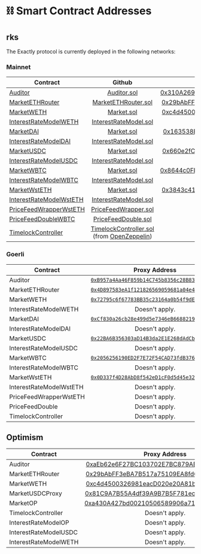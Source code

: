 # ⛓ Smart Contract Addresses

## rks

The Exactly protocol is currently deployed in the following networks:

### Mainnet

| Contract                                                                          |                                                                                              Github                                                                                             |                                                     Proxy Address                                                     |                                                 Implementation Address                                                |
| --------------------------------------------------------------------------------- | :---------------------------------------------------------------------------------------------------------------------------------------------------------------------------------------------: | :-------------------------------------------------------------------------------------------------------------------: | :-------------------------------------------------------------------------------------------------------------------: |
| [Auditor](protocol/auditor.md)                                                    |                                                        [Auditor.sol](https://github.com/exactly/protocol/blob/main/contracts/Auditor.sol)                                                       | [0x310A2694521f75C7B2b64b5937C16CE65C3EFE01](https://etherscan.io/address/0x310A2694521f75C7B2b64b5937C16CE65C3EFE01) | [0xaEb62e6F27BC103702E7BC879AE98bceA56f027E](https://etherscan.io/address/0xaEb62e6F27BC103702E7BC879AE98bceA56f027E) |
| [MarketETHRouter](protocol/marketethrouter.md)                                    |                                                [MarketETHRouter.sol](https://github.com/exactly/protocol/blob/main/contracts/MarketETHRouter.sol)                                               | [0x29bAbFF3eBA7B517a75109EA8fd6D1eAb4A10258](https://etherscan.io/address/0x29bAbFF3eBA7B517a75109EA8fd6D1eAb4A10258) | [0x884988E0BFb0d6A18f664329aCD0402b2FB6056C](https://etherscan.io/address/0x884988E0BFb0d6A18f664329aCD0402b2FB6056C) |
| [MarketWETH](protocol/market/)                                                    |                                                         [Market.sol](https://github.com/exactly/protocol/blob/main/contracts/Market.sol)                                                        | [0xc4d4500326981eacD020e20A81b1c479c161c7EF](https://etherscan.io/address/0xc4d4500326981eacD020e20A81b1c479c161c7EF) | [0xadefc7f878e533b479e36af349bd3d8cbfa08311](https://etherscan.io/address/0xadefc7f878e533b479e36af349bd3d8cbfa08311) |
| [InterestRateModelWETH](protocol/interestratemodel.md)                            |                                              [InterestRateModel.sol](https://github.com/exactly/protocol/blob/main/contracts/InterestRateModel.sol)                                             |                                                     Doesn't apply.                                                    | [0x7Bf6D7aD79e14152FaD7F48c3cEbD796a01D57fD](https://etherscan.io/address/0x7Bf6D7aD79e14152FaD7F48c3cEbD796a01D57fD) |
| [MarketDAI](protocol/market/)                                                     |                                                         [Market.sol](https://github.com/exactly/protocol/blob/main/contracts/Market.sol)                                                        | [0x163538E22F4d38c1eb21B79939f3d2ee274198Ff](https://etherscan.io/address/0x163538E22F4d38c1eb21B79939f3d2ee274198Ff) | [0x8eb54fc940ecdbe261357aae1225f0784d7e48db](https://etherscan.io/address/0x8eb54fc940ecdbe261357aae1225f0784d7e48db) |
| [InterestRateModelDAI](protocol/interestratemodel.md)                             |                                              [InterestRateModel.sol](https://github.com/exactly/protocol/blob/main/contracts/InterestRateModel.sol)                                             |                                                     Doesn't apply.                                                    | [0x70ea56405e79d3ef943c276371F596717D2D9f5a](https://etherscan.io/address/0x70ea56405e79d3ef943c276371F596717D2D9f5a) |
| [MarketUSDC](protocol/market/)                                                    |                                                         [Market.sol](https://github.com/exactly/protocol/blob/main/contracts/Market.sol)                                                        | [0x660e2fC185a9fFE722aF253329CEaAD4C9F6F928](https://etherscan.io/address/0x660e2fC185a9fFE722aF253329CEaAD4C9F6F928) | [0x7a4141f41acbfe9b8eaecd8c48a8a9551b373d78](https://etherscan.io/address/0x7a4141f41acbfe9b8eaecd8c48a8a9551b373d78) |
| [InterestRateModelUSDC](protocol/interestratemodel.md)                            |                                              [InterestRateModel.sol](https://github.com/exactly/protocol/blob/main/contracts/InterestRateModel.sol)                                             |                                                     Doesn't apply.                                                    | [0xf8f563E33973d1Bdd6c768132BC431EA7A7B56fa](https://etherscan.io/address/0xf8f563E33973d1Bdd6c768132BC431EA7A7B56fa) |
| [MarketWBTC](protocol/market/)                                                    |                                                         [Market.sol](https://github.com/exactly/protocol/blob/main/contracts/Market.sol)                                                        | [0x8644c0FDED361D1920e068bA4B09996e26729435](https://etherscan.io/address/0x8644c0FDED361D1920e068bA4B09996e26729435) | [0x004d1bf176c59890e11e487d1270d809df188c07](https://etherscan.io/address/0x004d1bf176c59890e11e487d1270d809df188c07) |
| [InterestRateModelWBTC](protocol/interestratemodel.md)                            |                                              [InterestRateModel.sol](https://github.com/exactly/protocol/blob/main/contracts/InterestRateModel.sol)                                             |                                                     Doesn't apply.                                                    | [0xC91DC7A797cd5FBCf6F334C792a2b24EFf55292C](https://etherscan.io/address/0xC91DC7A797cd5FBCf6F334C792a2b24EFf55292C) |
| [MarketWstETH](protocol/market/)                                                  |                                                         [Market.sol](https://github.com/exactly/protocol/blob/main/contracts/Market.sol)                                                        | [0x3843c41DA1d7909C86faD51c47B9A97Cf62a29e1](https://etherscan.io/address/0x3843c41DA1d7909C86faD51c47B9A97Cf62a29e1) | [0x1e925de1c68ef83bd98ee3e130ef14a50309c01b](https://etherscan.io/address/0x1e925de1c68ef83bd98ee3e130ef14a50309c01b) |
| [InterestRateModelWstETH](protocol/interestratemodel.md)                          |                                              [InterestRateModel.sol](https://github.com/exactly/protocol/blob/main/contracts/InterestRateModel.sol)                                             |                                                     Doesn't apply.                                                    | [0xBd9c70db872fdd9029EE5fA2a0eA30EAbF7a1583](https://etherscan.io/address/0xBd9c70db872fdd9029EE5fA2a0eA30EAbF7a1583) |
| [PriceFeedWrapperWstETH](protocol/pricefeedwrapper.md)                            |                                               [PriceFeedWrapper.sol](https://github.com/exactly/protocol/blob/main/contracts/PriceFeedWrapper.sol)                                              |                                                     Doesn't apply.                                                    | [0x48304b3Ab7f906Ede1e9008C9b41A9528C26859F](https://etherscan.io/address/0x48304b3Ab7f906Ede1e9008C9b41A9528C26859F) |
| [PriceFeedDouble](price-feeds.md)[WBTC](protocol/pricefeeddouble.md)              |                                                [PriceFeedDouble.sol](https://github.com/exactly/protocol/blob/main/contracts/PriceFeedDouble.sol)                                               |                                                     Doesn't apply.                                                    | [0xB92E0A6E56d60aeD6B99c21350D9DE56cA8c648f](https://etherscan.io/address/0xB92E0A6E56d60aeD6B99c21350D9DE56cA8c648f) |
| [TimelockController](https://docs.openzeppelin.com/defender/guide-timelock-roles) | [TimelockController.sol](https://github.com/OpenZeppelin/openzeppelin-contracts/blob/master/contracts/governance/TimelockController.sol) (from [OpenZeppelin](https://github.com/OpenZeppelin)) |                                                     Doesn't apply.                                                    | [0x92024C4bDa9DA602b711B9AbB610d072018eb58b](https://etherscan.io/address/0x92024C4bDa9DA602b711B9AbB610d072018eb58b) |

### Goerli

| Contract                |                                                          Proxy Address                                                         | Implementation Address                                                                                                         |
| ----------------------- | :----------------------------------------------------------------------------------------------------------------------------: | ------------------------------------------------------------------------------------------------------------------------------ |
| Auditor                 | [`0xB957a4Aa46F859b14C745b8356c28B8361319fAB`](https://goerli.etherscan.io/address/0xB957a4Aa46F859b14C745b8356c28B8361319fAB) | [`0x734e2Abad752193b5CD9bC3894dda4e4A9dC6116`](https://goerli.etherscan.io/address/0x734e2Abad752193b5CD9bC3894dda4e4A9dC6116) |
| MarketETHRouter         | [`0x4D897583eA1f121826569059681a04e490A9680D`](https://goerli.etherscan.io/address/0x4D897583eA1f121826569059681a04e490A9680D) | [`0xd588E11B7089300fBF08B4222B906eD53C199976`](https://goerli.etherscan.io/address/0xd588E11B7089300fBF08B4222B906eD53C199976) |
| MarketWETH              | [`0x72795c6f67783BB35c23164a0b54f9dE0f46C2dA`](https://goerli.etherscan.io/address/0x72795c6f67783BB35c23164a0b54f9dE0f46C2dA) | [`0x922474Da73c3E46B37B936d27B5563531Ec6A929`](https://goerli.etherscan.io/address/0x922474Da73c3E46B37B936d27B5563531Ec6A929) |
| InterestRateModelWETH   |                                                         Doesn't apply.                                                         | [`0x14cCe6593073300E1d86A349E115AC23bB13D3f1`](https://goerli.etherscan.io/address/0x14cCe6593073300E1d86A349E115AC23bB13D3f1) |
| MarketDAI               | [`0xCf830a26cb28e499d5e7346eB668821933ECB452`](https://goerli.etherscan.io/address/0xCf830a26cb28e499d5e7346eB668821933ECB452) | [`0x77A6df461d6A82aC99Da7e90d3D63932CfCD2C15`](https://goerli.etherscan.io/address/0x77A6df461d6A82aC99Da7e90d3D63932CfCD2C15) |
| InterestRateModelDAI    |                                                         Doesn't apply.                                                         | [`0xE3D06C3696126Ecddf6589B9cfc3B54265ee3dc9`](https://goerli.etherscan.io/address/0xE3D06C3696126Ecddf6589B9cfc3B54265ee3dc9) |
| MarketUSDC              | [`0x22BA6B356303aD14B3da2E1E268dAdCb07352C43`](https://goerli.etherscan.io/address/0x22BA6B356303aD14B3da2E1E268dAdCb07352C43) | [`0x2c29B239f0f671b80E4478F4e2F3a328e280a6C6`](https://goerli.etherscan.io/address/0x2c29B239f0f671b80E4478F4e2F3a328e280a6C6) |
| InterestRateModelUSDC   |                                                         Doesn't apply.                                                         | [`0xBCf6758cd9bdfbd323810f7DaFBAD0C0F714bb4A`](https://goerli.etherscan.io/address/0xBCf6758cd9bdfbd323810f7DaFBAD0C0F714bb4A) |
| MarketWBTC              | [`0x2056256190ED2F7E72F54CAD73fdB37610974dE0`](https://goerli.etherscan.io/address/0x2056256190ED2F7E72F54CAD73fdB37610974dE0) | [`0xa36FaDdBf12482ae402ca9EDD7C11fA2a40C731e`](https://goerli.etherscan.io/address/0xa36FaDdBf12482ae402ca9EDD7C11fA2a40C731e) |
| InterestRateModelWBTC   |                                                         Doesn't apply.                                                         | [`0xe42d97A97918B33842E0C94E553fd17D26d32681`](https://goerli.etherscan.io/address/0xe42d97A97918B33842E0C94E553fd17D26d32681) |
| MarketWstETH            | [`0x0D337f4D28AbD8f542eD1cF0d5d45e32db3E95C1`](https://goerli.etherscan.io/address/0x0D337f4D28AbD8f542eD1cF0d5d45e32db3E95C1) | [`0x28a8204CF24bFF6777210364897C4B68Be39EB99`](https://goerli.etherscan.io/address/0x28a8204CF24bFF6777210364897C4B68Be39EB99) |
| InterestRateModelWstETH |                                                         Doesn't apply.                                                         | [`0x8cA9Bb05f6a9CDf3412d64C25907358686277E5c`](https://goerli.etherscan.io/address/0x8cA9Bb05f6a9CDf3412d64C25907358686277E5c) |
| PriceFeedWrapperWstETH  |                                                         Doesn't apply.                                                         | [`0x24a48D2d213Fae48C13158247D418F3E5D715021`](https://goerli.etherscan.io/address/0x24a48D2d213Fae48C13158247D418F3E5D715021) |
| PriceFeedDouble         |                                                         Doesn't apply.                                                         | [`0x8cc77B081DD126cECC3C60ba0FA697d456226855`](https://goerli.etherscan.io/address/0x8cc77B081DD126cECC3C60ba0FA697d456226855) |
| TimelockController      |                                                         Doesn't apply.                                                         | [`0xAefCdbd18eabe4d6BD769d6aD649A18A9b9Ec60e`](https://goerli.etherscan.io/address/0xAefCdbd18eabe4d6BD769d6aD649A18A9b9Ec60e) |

## Optimism

| Contract              |                                                           Proxy Address                                                          |                                                      Implementation Address                                                      |
| --------------------- | :------------------------------------------------------------------------------------------------------------------------------: | :------------------------------------------------------------------------------------------------------------------------------: |
| Auditor               | [0xaEb62e6F27BC103702E7BC879AE98bceA56f027E](https://optimistic.etherscan.io/address/0xaEb62e6F27BC103702E7BC879AE98bceA56f027E) | [0x3f55a319d2fd003F87a96C1c3484121936243c46](https://optimistic.etherscan.io/address/0x3f55a319d2fd003F87a96C1c3484121936243c46) |
| MarketETHRouter       | [0x29bAbFF3eBA7B517a75109EA8fd6D1eAb4A10258](https://optimistic.etherscan.io/address/0x29bAbFF3eBA7B517a75109EA8fd6D1eAb4A10258) | [0x884988E0BFb0d6A18f664329aCD0402b2FB6056C](https://optimistic.etherscan.io/address/0x884988E0BFb0d6A18f664329aCD0402b2FB6056C) |
| MarketWETH            | [0xc4d4500326981eacD020e20A81b1c479c161c7EF](https://optimistic.etherscan.io/address/0xc4d4500326981eacD020e20A81b1c479c161c7EF) | [0x136d84968d65FfDfEf32A4fE07660AdBf60cc9dA](https://optimistic.etherscan.io/address/0x136d84968d65FfDfEf32A4fE07660AdBf60cc9dA) |
| MarketUSDCProxy       | [0x81C9A7B55A4df39A9B7B5F781ec0e53539694873](https://optimistic.etherscan.io/address/0x81C9A7B55A4df39A9B7B5F781ec0e53539694873) | [0x52eE5238e5676598551c8d2bBcCB62c72FC3A0c4](https://optimistic.etherscan.io/address/0x52eE5238e5676598551c8d2bBcCB62c72FC3A0c4) |
| MarketOP              | [0xa430A427bd00210506589906a71B54d6C256CEdb](https://optimistic.etherscan.io/address/0xa430A427bd00210506589906a71B54d6C256CEdb) | [0xfeb73A16D452549c7849CF04F3F8e7f09AC59ff0](https://optimistic.etherscan.io/address/0xfeb73A16D452549c7849CF04F3F8e7f09AC59ff0) |
| TimelockController    |                                                          Doesn't apply.                                                          | [0x92024C4bDa9DA602b711B9AbB610d072018eb58b](https://optimistic.etherscan.io/address/0xfeb73A16D452549c7849CF04F3F8e7f09AC59ff0) |
| InterestRateModelOP   |                                                          Doesn't apply.                                                          | [0x6c51C1718dc482B8001FbEc5649174c9fB7d41bB](https://optimistic.etherscan.io/address/0x6c51C1718dc482B8001FbEc5649174c9fB7d41bB) |
| InterestRateModelUSDC |                                                          Doesn't apply.                                                          | [0x03859FA7549449a7DDe7663e5C06A38C5b0d4489](https://optimistic.etherscan.io/address/0x03859FA7549449a7DDe7663e5C06A38C5b0d4489) |
| InterestRateModelWETH |                                                          Doesn't apply.                                                          | [0xD6Aa0254c488662427d508E8C2e43CA80A436201](https://optimistic.etherscan.io/address/0xD6Aa0254c488662427d508E8C2e43CA80A436201) |

